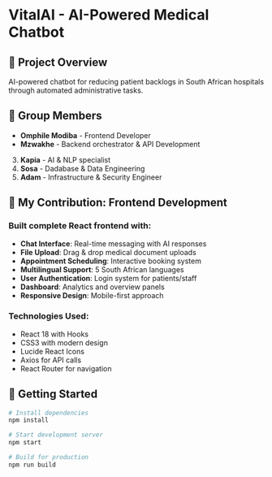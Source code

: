 # VitalAI - AI-Powered Medical Chatbot

## 🏥 Project Overview
AI-powered chatbot for reducing patient backlogs in South African hospitals through automated administrative tasks.

## 👥 Group Members
- **Omphile Modiba** - Frontend Developer
- **⁠Mzwakhe** - Backend orchestrator & API Development
3. ⁠**Kapia** - AI & NLP specialist
4. **Sosa** - ⁠Dadabase & Data Engineering
5. ⁠**Adam** - Infrastructure & Security Engineer

## 🎯 My Contribution: Frontend Development

### Built complete React frontend with:
- **Chat Interface**: Real-time messaging with AI responses
- **File Upload**: Drag & drop medical document uploads
- **Appointment Scheduling**: Interactive booking system
- **Multilingual Support**: 5 South African languages
- **User Authentication**: Login system for patients/staff
- **Dashboard**: Analytics and overview panels
- **Responsive Design**: Mobile-first approach

### Technologies Used:
- React 18 with Hooks
- CSS3 with modern design
- Lucide React Icons
- Axios for API calls
- React Router for navigation

## 🚀 Getting Started

```bash
# Install dependencies
npm install

# Start development server
npm start

# Build for production
npm run build
